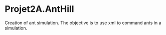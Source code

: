 # Projet2A.AntHill

Creation of ant simulation.
The objective is to use xml to command ants in a simulation.
